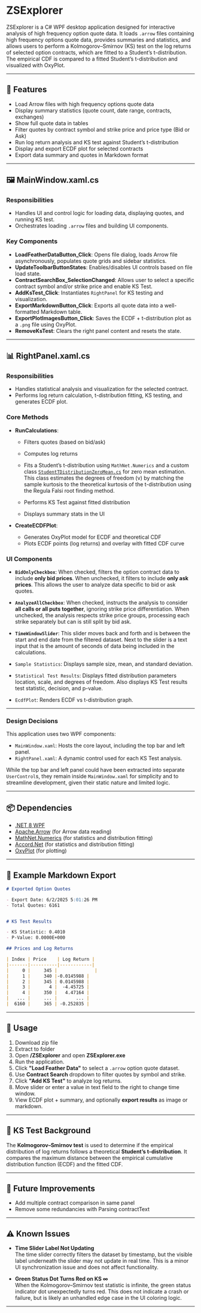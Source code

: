 # ZSExplorer

ZSExplorer is a C# WPF desktop application designed for interactive analysis of high frequency option quote data. It loads `.arrow` files containing high frequency options quote data, provides summaries and statistics, and allows users to perform a Kolmogorov–Smirnov (KS) test on the log returns of selected option contracts, which are fitted to a Student’s t-distribution. The empirical CDF is compared to a fitted Student’s t-distribution and visualized with OxyPlot.

---

## 📁 Features

- Load Arrow files with high frequency options quote data
- Display summary statistics (quote count, date range, contracts, exchanges)
- Show full quote data in tables
- Filter quotes by contract symbol and strike price and price type (Bid or Ask)
- Run log return analysis and KS test against Student’s t-distribution
- Display and export ECDF plot for selected contracts
- Export data summary and quotes in Markdown format

---

## 🖼️ MainWindow.xaml.cs

### Responsibilities

- Handles UI and control logic for loading data, displaying quotes, and running KS test.
- Orchestrates loading `.arrow` files and building UI components.

### Key Components

- **LoadFeatherDataButton_Click**: Opens file dialog, loads Arrow file asynchronously, populates quote grids and sidebar statistics.
- **UpdateToolbarButtonStates**: Enables/disables UI controls based on file load state.
- **ContractSearchBox_SelectionChanged**: Allows user to select a specific contract symbol and/or strike price and enable KS Test.
- **AddKsTest_Click**: Instantiates `RightPanel` for KS testing and visualization.
- **ExportMarkdownButton_Click**: Exports all quote data into a well-formatted Markdown table.
- **ExportPlotImagesButton_Click**: Saves the ECDF + t-distribution plot as a `.png` file using OxyPlot.
- **RemoveKsTest**: Clears the right panel content and resets the state.

---

## 📊 RightPanel.xaml.cs

### Responsibilities

- Handles statistical analysis and visualization for the selected contract.
- Performs log return calculation, t-distribution fitting, KS testing, and generates ECDF plot.

### Core Methods

- **RunCalculations**:
  - Filters quotes (based on bid/ask)
  - Computes log returns
  - Fits a Student’s t-distribution using `MathNet.Numerics` and a custom class [`StudentTDistributionZeroMean.cs`](./ZSExplorer/Services/StudentTDistributionZeroMean.cs) for zero mean estimation. This class estimates the degrees of freedom (ν) by matching the sample kurtosis to the theoretical kurtosis of the t-distribution using the Regula Falsi root finding method.

  - Performs KS Test against fitted distribution
  - Displays summary stats in the UI

- **CreateECDFPlot**:
  - Generates OxyPlot model for ECDF and theoretical CDF
  - Plots ECDF points (log returns) and overlay with fitted CDF curve

### UI Components

- **`BidOnlyCheckbox`**: When checked, filters the option contract data to include **only bid prices**. When unchecked, it filters to include **only ask prices**. This allows the user to analyze data specific to bid or ask quotes.

- **`AnalyzeAllCheckbox`**: When checked, instructs the analysis to consider **all calls or all puts together**, ignoring strike price differentiation. When unchecked, the analysis respects strike price groups, processing each strike separately but can is still split by bid ask.

- **`TimeWindowSlider`**: This slider moves back and forth and is between the start and end date from the filtered dataset. Next to the slider is a text input that is the amount of seconds of data being included in the calculations.

- `Sample Statistics`: Displays sample size, mean, and standard deviation.
- `Statistical Test Results`: Displays fitted distribution parameters location, scale, and degrees of freedom. Also displays KS Test results test statistic, decision, and p-value.
- `EcdfPlot`: Renders ECDF vs t-distribution graph.

---

### Design Decisions

This application uses two WPF components:
- `MainWindow.xaml`: Hosts the core layout, including the top bar and left panel.
- `RightPanel.xaml`: A dynamic control used for each KS Test analysis.

While the top bar and left panel could have been extracted into separate `UserControl`s, they remain inside `MainWindow.xaml` for simplicity and to streamline development, given their static nature and limited logic.

---

## 📦 Dependencies

- [.NET 8 WPF](https://dotnet.microsoft.com/)
- [Apache.Arrow](https://arrow.apache.org/) (for Arrow data reading)
- [MathNet.Numerics](https://numerics.mathdotnet.com/) (for statistics and distribution fitting)
- [Accord.Net](http://accord-framework.net/) (for statistics and distribution fitting)
- [OxyPlot](https://oxyplot.readthedocs.io/en/latest/) (for plotting)

---

## 📝 Example Markdown Export

```markdown
# Exported Option Quotes

- Export Date: 6/2/2025 5:01:26 PM
- Total Quotes: 6161


# KS Test Results

- KS Statistic: 0.4010
- P-Value: 0.0000E+000

## Prices and Log Returns

| Index | Price    | Log Return |
|-------|----------|------------|
|     0 |     345 |              |
|     1 |     340 |-0.0145988 |
|     2 |     345 | 0.0145988 |
|     3 |       4 |  -4.45725 |
|     4 |     350 |   4.47164 |
|   ... |     ... |       ... |
|  6160 |     365 | -0.252835 |
```

---

## 🚀 Usage

1. Download zip file
2. Extract to folder
3. Open **/ZSExplorer** and open **ZSExplorer.exe**
4. Run the application.
5. Click **"Load Feather Data"** to select a `.arrow` option quote dataset.
6. Use **Contract Search** dropdown to filter quotes by symbol and strike.
7. Click **"Add KS Test"** to analyze log returns.
8. Move slider or enter a value in text field to the right to change time window.
9. View ECDF plot + summary, and optionally **export results** as image or markdown.

---

## 🧪 KS Test Background

The **Kolmogorov–Smirnov test** is used to determine if the empirical distribution of log returns follows a theoretical **Student’s t-distribution**. It compares the maximum distance between the empirical cumulative distribution function (ECDF) and the fitted CDF.

---

## 🧹 Future Improvements

- Add multiple contract comparison in same panel
- Remove some redundancies with Parsing contractText

---

## ⚠️ Known Issues

- **Time Slider Label Not Updating**  
  The time slider correctly filters the dataset by timestamp, but the visible label underneath the slider may not update in real time. This is a minor UI synchronization issue and does not affect functionality.

- **Green Status Dot Turns Red on KS ∞**  
  When the Kolmogorov–Smirnov test statistic is infinite, the green status indicator dot unexpectedly turns red. This does not indicate a crash or failure, but is likely an unhandled edge case in the UI coloring logic.

---